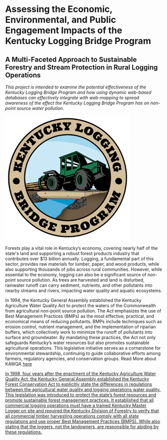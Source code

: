 # Assessing the Economic, Environmental, and Public Engagement Impacts of the Kentucky Logging Bridge Program
## A Multi-Faceted Approach to Sustainable Forestry and Stream Protection in Rural Logging Operations

*This project is intended to examine the potential effectiveness of the Kentucky Logging Bridge Program and how using dynamic web-based databases can effectively integrate with web-mapping to spread awareness of the effect the Kentucky Logging Bridge Program has on non-point source water pollution.*

<img src="graphics\finallogotan.png" width="400">

<p>Forests play a vital role in Kentucky’s economy, covering nearly half of the state's land and supporting a robust forest products industry that contributes over $13 billion annually. Logging, a fundamental part of this sector, provides raw materials for lumber, paper, and wood products, while also supporting thousands of jobs across rural communities. However, while essential to the economy, logging can also be a significant source of non-point source pollution. As trees are harvested and land is disturbed, rainwater runoff can carry sediment, nutrients, and other pollutants into nearby streams and rivers, impacting water quality and aquatic ecosystems.</p>

<p>In 1994, the Kentucky General Assembly established the Kentucky Agriculture Water Quality Act to protect the waters of the Commonwealth from agricultural non-point source pollution. The Act emphasizes the use of Best Management Practices (BMPs) as the most effective, practical, and economical means of reducing pollutants. BMPs include techniques such as erosion control, nutrient management, and the implementation of riparian buffers, which collectively work to minimize the runoff of pollutants into surface and groundwater. By mandating these practices, the Act not only safeguards Kentucky’s water resources but also promotes sustainable agricultural operations. This legislative initiative serves as a cornerstone for environmental stewardship, continuing to guide collaborative efforts among farmers, regulatory agencies, and conservation groups. Read More about KAWQA <a href="https://dep.gateway.ky.gov/eForms/Account/Home.aspx">here</p>

<p>In 1998, four years after the enactment of the Kentucky Agriculture Water Quality Act, the Kentucky General Assembly established the Kentucky Forest Conservation Act to explicitly state the differences in regulations between the agricultural water quality  and logging operations water quality. This legislation was introduced to protect the state’s forest resources and promote sustainable forest management practices. It established that all commercial logging operations must have a trained Kentucky Master Logger on site and required the Kentucky Division of Forestry to verify that all commercial timber harvesting operations comply with all state regulations and use proper Best Management Practices (BMPS). While also stating that the loggers, not the landowners, are responsible for abiding by these regulations. <a ></p>

<p></p>




[def]: graphics\finallogotan.png